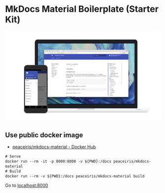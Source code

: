 # MkDocs Material Boilerplate (Starter Kit)

![material.png](material.png)


## Use public docker image

- [peaceiris/mkdocs-material - Docker Hub](https://hub.docker.com/r/peaceiris/mkdocs-material)

```
# Serve
docker run --rm -it -p 8000:8000 -v ${PWD}:/docs peaceiris/mkdocs-material
# Build
docker run --rm -v ${PWD}:/docs peaceiris/mkdocs-material build
```

Go to [localhost:8000](http://localhost:8000)
